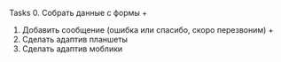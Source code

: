 Tasks
0. Собрать данные с формы +
1. Добавить сообщение (ошибка или спасибо, скоро перезвоним) +
2. Сделать адаптив планшеты
3. Сделать адаптив моблики
